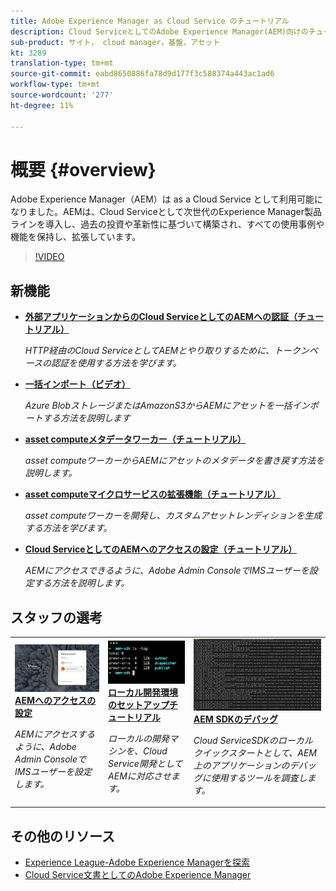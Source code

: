```yaml
---
title: Adobe Experience Manager as Cloud Service のチュートリアル
description: Cloud ServiceとしてのAdobe Experience Manager(AEM)向けのチュートリアルの集まり
sub-product: サイト， cloud manager，基盤，アセット
kt: 3289
translation-type: tm+mt
source-git-commit: eabd8650886fa78d9d177f3c588374a443ac1ad6
workflow-type: tm+mt
source-wordcount: '277'
ht-degree: 11%

---
```



# 概要 {#overview}

Adobe Experience Manager（AEM）は as a Cloud Service として利用可能になりました。AEMは、Cloud Serviceとして次世代のExperience Manager製品ラインを導入し、過去の投資や革新性に基づいて構築され、すべての使用事例や機能を保持し、拡張しています。

>[!VIDEO](https://video.tv.adobe.com/v/31085/?quality=12&learn=on)

## 新機能

* **[外部アプリケーションからのCloud ServiceとしてのAEMへの認証（チュートリアル）](../headless-tutorial/authentication/overview.md)**

   *HTTP経由のCloud ServiceとしてAEMとやり取りするために、トークンベースの認証を使用する方法を学びます。*

* **[一括インポート（ビデオ）](./migration/bulk-import.md)**

   *Azure BlobストレージまたはAmazonS3からAEMにアセットを一括インポートする方法を説明します*

* **[asset computeメタデータワーカー（チュートリアル）](./asset-compute/advanced/metadata.md)**

   *asset computeワーカーからAEMにアセットのメタデータを書き戻す方法を説明します。*

* **[asset computeマイクロサービスの拡張機能（チュートリアル）](./asset-compute/overview.md)**

   *asset computeワーカーを開発し、カスタムアセットレンディションを生成する方法を学びます。*

* **[Cloud ServiceとしてのAEMへのアクセスの設定（チュートリアル）](./accessing/overview.md)**

   *AEMにアクセスできるように、Adobe Admin ConsoleでIMSユーザーを設定する方法を説明します。*


## スタッフの選考

<table>
   <td>
      <a href="./accessing/overview.md">
      <img alt="Cloud ServiceとしてのAEMへのアクセスの設定" src="./assets/overview/staff-pick__accessing.png"/>
      </a>
      <div>
         <a href="./accessing/overview.md">
         <strong>AEMへのアクセスの設定</strong>
         </a>
      </div>
      <p>
         <em>AEMにアクセスするように、Adobe Admin ConsoleでIMSユーザーを設定します。</em>
      <p>
   </td>   
   <td>
      <a href="./local-development-environment/overview.md">
      <img alt="ローカル開発環境のセットアップチュートリアル" src="./assets/overview/staff-pick__local-development-environment-set-up.png"/>
      </a>
      <div>
         <a href="./local-development-environment/overview.md">
         <strong>ローカル開発環境のセットアップチュートリアル</strong>
         </a>
      </div>
      <p>
         <em>ローカルの開発マシンを、Cloud Service開発としてAEMに対応させます。</em>
      <p>
   </td>   
   <td>
      <a href="./debugging/aem-sdk-local-quickstart/overview.md">
      <img alt="AEM SDKのローカルクイックスタートのデバッグ" src="./assets/overview/staff-pick__debugging.png"/>
      </a>
      <div>
         <a href="./debugging/aem-sdk-local-quickstart/overview.md">
         <strong>AEM SDKのデバッグ</strong>
         </a>
      </div>
      <p>
         <em>Cloud ServiceSDKのローカルクイックスタートとして、AEM上のアプリケーションのデバッグに使用するツールを調査します。</em>
      <p>
   </td>
</table>

## その他のリソース

* [Experience League-Adobe Experience Managerを探索](https://experienceleague.adobe.com/#recommended/solutions/experience-manager)
* [Cloud Service文書としてのAdobe Experience Manager](https://docs.adobe.com/content/help/ja-JP/experience-manager-cloud-service/landing/home.html)
